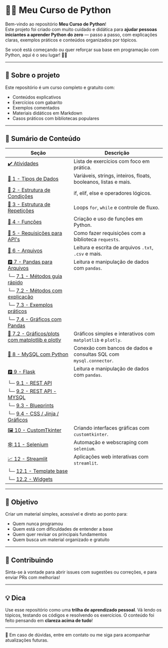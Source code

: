 # 👨‍🏫 Meu Curso de Python

Bem-vindo ao repositório **Meu Curso de Python**!  
Este projeto foi criado com muito cuidado e didática para **ajudar pessoas iniciantes a aprender Python do zero** — passo a passo, com explicações claras, exemplos práticos e conteúdos organizados por tópicos.

Se você está começando ou quer reforçar sua base em programação com Python, aqui é o seu lugar! 🐍✨

---

## 🧠 Sobre o projeto

Este repositório é um curso completo e gratuito com:

- Conteúdos explicativos
- Exercícios com gabarito
- Exemplos comentados
- Materiais didáticos em Markdown
- Casos práticos com bibliotecas populares

---

## 📑 Sumário de Conteúdo

| Seção | Descrição |
|-------|-----------|
| [✔️ Atividades](https://github.com/betim009/meu_curso_python/tree/main/conteudo/atividades) | Lista de exercícios com foco em prática. |
| [📌 1 - Tipos de Dados](https://github.com/betim009/meu_curso_python/tree/main/conteudo/01-tipos_dados) | Variáveis, strings, inteiros, floats, booleanos, listas e mais. |
| [🔀 2 - Estrutura de Condições](https://github.com/betim009/meu_curso_python/tree/main/conteudo/02-condicoes) | if, elif, else e operadores lógicos. |
| [🔁 3 - Estrutura de Repetições](https://github.com/betim009/meu_curso_python/tree/main/conteudo/03-repeticoes) | Loops `for`, `while` e controle de fluxo. |
| [🚨 4 - Funções](https://github.com/betim009/meu_curso_python/tree/main/conteudo/04-funcoes) | Criação e uso de funções em Python. |
| [🚀 5 - Requisições para API's](https://github.com/betim009/meu_curso_python/tree/main/conteudo/05-requests) | Como fazer requisições com a biblioteca `requests`. |
| [📁 6 - Arquivos](https://github.com/betim009/meu_curso_python/tree/main/conteudo/06-arquivos) | Leitura e escrita de arquivos `.txt`, `.csv` e mais. |
| [🅿️ 7 - Pandas para Arquivos](https://github.com/betim009/meu_curso_python/tree/main/conteudo/07-pandas) | Leitura e manipulação de dados com `pandas`. |
| └─ [7.1 - Métodos guia rápido](https://github.com/betim009/meu_curso_python/blob/main/conteudo/07-pandas/readme_1.md) |
| └─ [7.2 - Métodos com explicação](https://github.com/betim009/meu_curso_python/blob/main/conteudo/07-pandas/readme_2.md) |
| └─ [7.3 - Exemplos práticos](https://github.com/betim009/meu_curso_python/blob/main/conteudo/07-pandas/readme_3.md) |
| └─ [7.4 - Gráficos com Pandas](https://github.com/betim009/meu_curso_python/blob/main/conteudo/07-pandas/readme_4.md) |
| [📶 7.2 - Gráficos/plots com matplotlib e plotly](https://github.com/betim009/meu_curso_python/tree/main/conteudo/07-plots) | Gráficos simples e interativos com `matplotlib` e `plotly`. |
| [📶 8 - MySQL com Python](https://github.com/betim009/meu_curso_python/tree/main/conteudo/08-MySQL) | Conexão com bancos de dados e consultas SQL com `mysql.connector`. |
| [🅿️ 9 - Flask](https://github.com/betim009/meu_curso_python/tree/main/conteudo/09-flask) | Leitura e manipulação de dados com `pandas`. |
| └─ [9.1 - REST API](https://github.com/betim009/meu_curso_python/blob/main/conteudo/09-flask/readme_1.md) |
| └─ [9.2 - REST API - MYSQL](https://github.com/betim009/meu_curso_python/blob/main/conteudo/09-flask/readme_2.md) |
| └─ [9.3 - Blueprints](https://github.com/betim009/meu_curso_python/blob/main/conteudo/09-flask/readme_3.md) |
| └─ [9.4 - CSS / Jinja / Gráficos](https://github.com/betim009/meu_curso_python/blob/main/conteudo/09-flask/readme_4.md) |
| [🖼️ 10 - CustomTkinter](https://github.com/betim009/meu_curso_python/tree/main/conteudo/10-customtkinter) | Criando interfaces gráficas com `customtkinter`. |
| [🕸️ 11 - Selenium](https://github.com/betim009/meu_curso_python/tree/main/conteudo/11-selenium) | Automação e webscraping com `selenium`. |
| [📈 12 - Streamlit](https://github.com/betim009/meu_curso_python/tree/main/conteudo/12-streamlit) | Aplicações web interativas com `streamlit`. |
| └─ [12.1 - Template base](https://github.com/betim009/meu_curso_python/blob/main/conteudo/12-streamlit/template/readme.md) |
| └─ [12.2 - Widgets](https://github.com/betim009/meu_curso_python/blob/main/conteudo/12-streamlit/widgets/readme.md) |
---

## 🚀 Objetivo

Criar um material simples, acessível e direto ao ponto para:

- Quem nunca programou
- Quem está com dificuldades de entender a base
- Quem quer revisar os principais fundamentos
- Quem busca um material organizado e gratuito

---

## 🤝 Contribuindo

Sinta-se à vontade para abrir issues com sugestões ou correções, e para enviar PRs com melhorias!

---

## 💡 Dica

Use esse repositório como uma **trilha de aprendizado pessoal**. Vá lendo os tópicos, testando os códigos e resolvendo os exercícios. O conteúdo foi feito pensando em **clareza acima de tudo**!

---

📩 Em caso de dúvidas, entre em contato ou me siga para acompanhar atualizações futuras.

